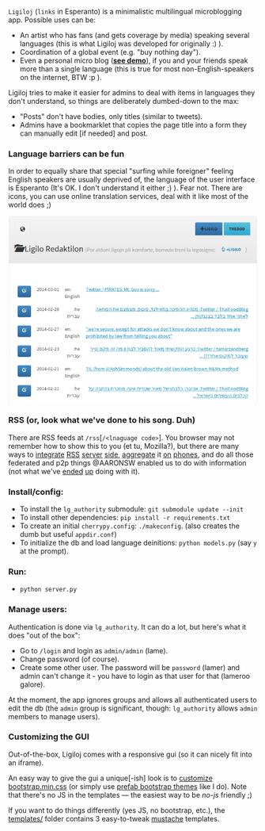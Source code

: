 `Ligiloj` (`links` in Esperanto) is a minimalistic multilingual microblogging app. Possible uses can be:

* An artist who has fans (and gets coverage by media) speaking several languages (this is what Ligiloj was developed for originally :) ).
* Coordination of a global event (e.g. "buy nothing day").
* Even a personal micro blog ([**see demo**](https://swatwt.com/favs)),
  if you and your friends speak more than a single language
  (this is true for most non-English-speakers on the internet, BTW :p ).

Ligiloj tries to make it easier for admins to deal with items in languages they don't understand, so things are deliberately dumbed-down to the max:

  * "Posts" don't have bodies, only titles (similar to tweets).
  * Admins have a bookmarklet that copies the page title into a form they can manually edit [if needed] and post.

### Language barriers can be fun

In order to equally share that special "surfing while foreigner" feeling English speakers are usually deprived of,
the language of the user interface is Esperanto (It's OK. I don't understand it either ;) ).
Fear not. There are icons, you can use online translation services, deal with it like most of the world does ;)

![Guess what the small "+ligilo" does :)](metadata/editor-screenshot.jpg)

### RSS (or, look what we've done to his song. Duh)
There are RSS feeds at `/rss`[`/<lnaguage code>`]. You browser may not remember how to show this to you (et tu, Mozilla?),
but there are many ways to [integrate](https://codex.wordpress.org/WordPress_Widgets#Using_RSS_Widgets)
[RSS](http://offog.org/code/rawdog/) [server](http://www.planetplanet.org/) [side](http://wordpress.org/plugins/search.php?q=rss+widget&sort=),
[aggregate](http://lifehacker.com/the-best-news-reader-application-for-android-5807863) it
[on](https://github.com/ahorn/android-rss)
[phones](http://www.macworld.com/article/1140310/rssreaders.html),
and do all those federated and p2p things @AARONSW enabled us to do with information
(not what we've [ended](https://en.wikipedia.org/wiki/Behavioral_targeting) [up](https://www.eff.org/nsa-spying) doing with it).

### Install/config:

* To install the `lg_authority` submodule: `git submodule update --init`
* To install other dependencies: `pip install -r requirements.txt`
* To create an initial `cherrypy.config`: `./makeconfig`. (also creates the dumb but useful `appdir.conf`)
* To initialize the db and load language deinitions: `python models.py` (say `y` at the prompt).

### Run:

* `python server.py`

### Manage users:

Authentication is done via `lg_authority`. It can do a lot, but here's what it does
"out of the box":

* Go to `/login` and login as `admin/admin` (lame).
* Change password (of course).
* Create some other user. The password will be `password` (lamer)
  and admin can't change it - you have to login as that user for that (lameroo galore).

At the moment, the app ignores groups and allows all authenticated users to edit the db
(the `admin` group is significant, though: `lg_authority` allows `admin` members to manage users).

### Customizing the GUI

Out-of-the-box, Ligiloj comes with a responsive gui (so it can nicely fit into an iframe).

An easy way to give the gui a unique[-ish] look is to [customize](http://getbootstrap.com/customize/)
[bootstrap.min.css](static/assets/css/bootstrap.min.css) (or simply use [prefab bootstrap themes](http://bootswatch.com) like I do).
Note that there's no JS in the templates &mdash; the easiest way to be *no-js* friendly ;)

If you want to do things differently (yes JS, no bootstrap, etc.), the [templates/](templates/) folder contains 3 easy-to-tweak [mustache](http://mustache.github.io/) templates.
